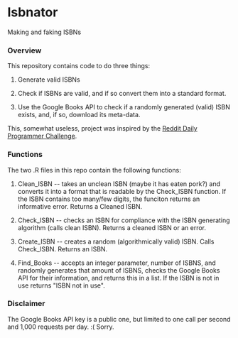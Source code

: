 # Isbnator
Making and faking ISBNs

### Overview

This repository contains code to do three things:

1. Generate valid ISBNs

2. Check if ISBNs are valid, and if so convert them into a standard format. 

3. Use the Google Books API to check if a randomly generated (valid) ISBN exists, and, if so, download its meta-data.

This, somewhat useless, project was inspired by the [Reddit Daily Programmer Challenge](http://www.reddit.com/r/dailyprogrammer/comments/2s7ezp/20150112_challenge_197_easy_isbn_validator/).

### Functions

The two .R files in this repo contain the following functions:
1. Clean_ISBN -- takes an unclean ISBN (maybe it has eaten pork?) and converts it into a format that is readable by the Check_ISBN function. If the ISBN contains too many/few digits, the funciton returns an informative error. Returns a Cleaned ISBN.

2. Check_ISBN -- checks an ISBN for compliance with the ISBN generating algorithm (calls clean ISBN). Returns a cleaned ISBN or an error.

3. Create_ISBN -- creates a random (algorithmically valid) ISBN. Calls Check_ISBN. Returns an ISBN.

4. Find_Books -- accepts an integer parameter, number of ISBNS, and randomly generates that amount of ISBNS, checks the Google Books API for their information, and returns this in a list. If the ISBN is not in use returns "ISBN not in use". 

### Disclaimer

The Google Books API key is a public one, but limited to one call per second and 1,000 requests per day. :( Sorry. 